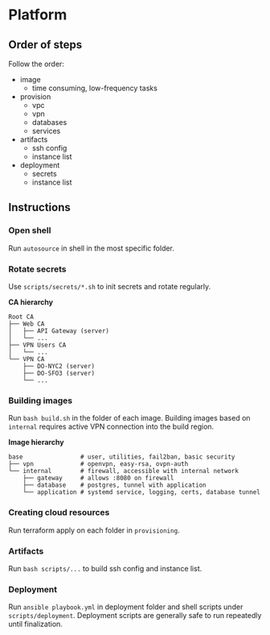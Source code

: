 # Platform

## Order of steps

Follow the order:

- image
  - time consuming, low-frequency tasks
- provision
  - vpc
  - vpn
  - databases
  - services
- artifacts
  - ssh config
  - instance list
- deployment
  - secrets
  - instance list

## Instructions

### Open shell

Run `autosource` in shell in the most specific folder.

### Rotate secrets

Use `scripts/secrets/*.sh` to init secrets and rotate regularly.

**CA hierarchy**

```
Root CA
├── Web CA
│   ├── API Gateway (server)
│   └── ...
├── VPN Users CA
│   └── ...
└── VPN CA
    ├── DO-NYC2 (server)
    ├── DO-SFO3 (server)
    └── ...
```

### Building images

Run `bash build.sh` in the folder of each image. Building images based on `internal` requires active VPN connection into the build region.

**Image hierarchy**

```
base                # user, utilities, fail2ban, basic security
├── vpn             # openvpn, easy-rsa, ovpn-auth
└── internal        # firewall, accessible with internal network
    ├── gateway     # allows :8080 on firewall
    ├── database    # postgres, tunnel with application
    └── application # systemd service, logging, certs, database tunnel
```

### Creating cloud resources

Run terraform apply on each folder in `provisioning`.

### Artifacts

Run `bash scripts/...` to build ssh config and instance list.

### Deployment

Run `ansible playbook.yml` in deployment folder and shell scripts under `scripts/deployment`. Deployment scripts are generally safe to run repeatedly until finalization.

